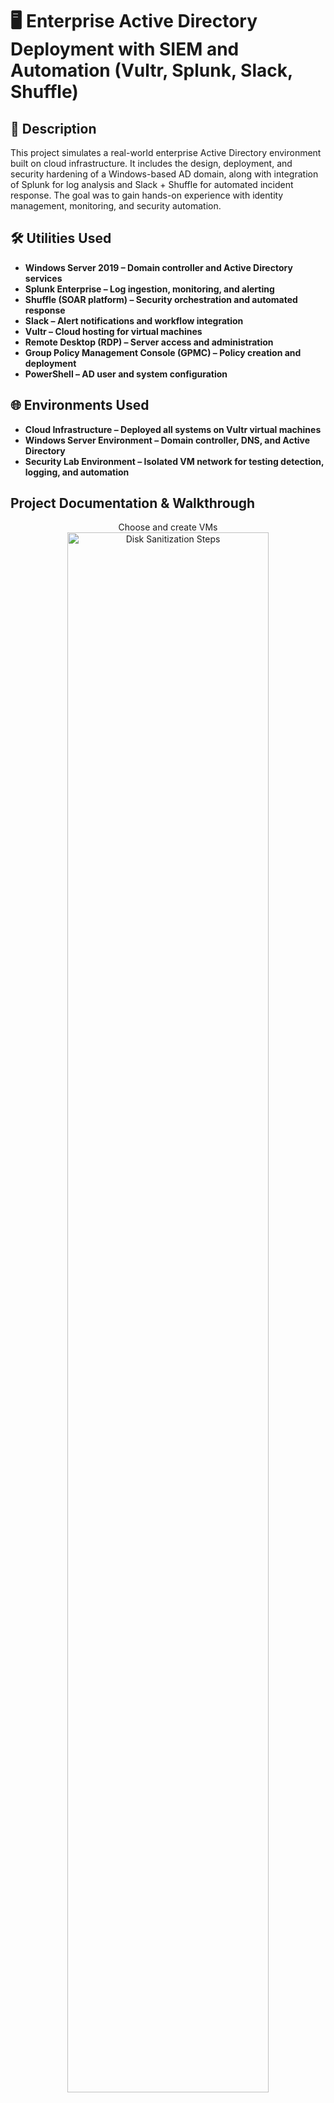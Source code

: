 <h1> 🖥️ Enterprise Active Directory Deployment with SIEM and Automation (Vultr, Splunk, Slack, Shuffle) </h1>



<h2> 📄 Description</h2>
This project simulates a real-world enterprise Active Directory environment built on cloud infrastructure. It includes the design, deployment, and security hardening of a Windows-based AD domain, along with integration of Splunk for log analysis and Slack + Shuffle for automated incident response. The goal was to gain hands-on experience with identity management, monitoring, and security automation.
<br />


<h2> 🛠  Utilities Used</h2>

- <b> Windows Server 2019 – Domain controller and Active Directory services </b>
- <b> Splunk Enterprise – Log ingestion, monitoring, and alerting</b>
- <b> Shuffle (SOAR platform) – Security orchestration and automated response</b>
- <b> Slack – Alert notifications and workflow integration </b>
- <b> Vultr – Cloud hosting for virtual machines </b>
- <b> Remote Desktop (RDP) – Server access and administration </b>
- <b> Group Policy Management Console (GPMC) – Policy creation and deployment </b>
- <b> PowerShell – AD user and system configuration </b> 


<h2> 🌐 Environments Used</h2>

- <b> Cloud Infrastructure – Deployed all systems on Vultr virtual machines</b>
- <b> Windows Server Environment – Domain controller, DNS, and Active Directory </b>
- <b> Security Lab Environment – Isolated VM network for testing detection, logging, and automation </b>

<h2>Project Documentation & Walkthrough </h2>




<p align="center">
Choose and create VMs <br/>
<img src="https://i.imgur.com/bE1mmgC.jpeg" height="80%" width="80%" alt="Disk Sanitization Steps"/>
<br />
<br />
Customize and Deploy VMs <br/>
<img src="https://i.imgur.com/bE1mmgC.jpeg" height="80%" width="80%" alt="Disk Sanitization Steps"/>
<br />
<br />
Customize the firewall <br/>
<img src="https://i.imgur.com/bE1mmgC.jpeg" height="80%" width="80%" alt="Disk Sanitization Steps"/>
<br />
<br />
Change Firewall Rules <br/>
<img src="https://i.imgur.com/bE1mmgC.jpeg" height="80%" width="80%" alt="Disk Sanitization Steps"/>
<br />
<br />
RDP into AD VM <br/>
<img src="https://i.imgur.com/bE1mmgC.jpeg" height="80%" width="80%" alt="Disk Sanitization Steps"/>
<br />
<br />
Add firewall rules to AD VM <br/>
<img src="https://i.imgur.com/bE1mmgC.jpeg" height="80%" width="80%" alt="Disk Sanitization Steps"/>
<br />
<br />
Do the same for the other VMs <br/>
<img src="https://i.imgur.com/bE1mmgC.jpeg" height="80%" width="80%" alt="Disk Sanitization Steps"/>
<br />
<br />
Enable VPC <br/>
<img src="https://i.imgur.com/bE1mmgC.jpeg" height="80%" width="80%" alt="Disk Sanitization Steps"/>
<br />
<br />
SSH into the Ubuntu VM <br/>
<img src="https://i.imgur.com/bE1mmgC.jpeg" height="80%" width="80%" alt="Disk Sanitization Steps"/>
<br />
<br />
 SSH successfull <br/>
<img src="https://i.imgur.com/bE1mmgC.jpeg" height="80%" width="80%" alt="Disk Sanitization Steps"/>
<br />
<br />
 Add firewall and VPC to Ubuntu instance, which will disconnect us from SSH <br/>
<img src="https://i.imgur.com/bE1mmgC.jpeg" height="80%" width="80%" alt="Disk Sanitization Steps"/>
<br />
<br />
 Ran into some trouble with networking <br/>
<img src="https://i.imgur.com/bE1mmgC.jpeg" height="80%" width="80%" alt="Disk Sanitization Steps"/>
<br />
<br />
 Fixed Issue and now we can communicate between the VMs <br/>
<img src="https://i.imgur.com/bE1mmgC.jpeg" height="80%" width="80%" alt="Disk Sanitization Steps"/>
<br />
<br />
 We can ping the Ubuntu but cant ping the AD VM, so we have to fix the networking there as well <br/>
<img src="https://i.imgur.com/bE1mmgC.jpeg" height="80%" width="80%" alt="Disk Sanitization Steps"/>
<br />
<br />
 Perfect, now all the machines can communicate <br/>
<img src="https://i.imgur.com/bE1mmgC.jpeg" height="80%" width="80%" alt="Disk Sanitization Steps"/>
<br />
<br />
RDP into the AD machine, and configure AD services <br/>
<img src="https://i.imgur.com/bE1mmgC.jpeg" height="80%" width="80%" alt="Disk Sanitization Steps"/>
<br />
<br />
Creating new forest and promoting to Domain Controller <br/>
<img src="https://i.imgur.com/bE1mmgC.jpeg" height="80%" width="80%" alt="Disk Sanitization Steps"/>
<br />
<br />
Installation <br/>
<img src="https://i.imgur.com/bE1mmgC.jpeg" height="80%" width="80%" alt="Disk Sanitization Steps"/>
<br />
<br />
Signed Out, wait for restart <br/>
<img src="https://i.imgur.com/bE1mmgC.jpeg" height="80%" width="80%" alt="Disk Sanitization Steps"/>
<br />
<br />
This VM is now the Active Directory Domain Controller <br/>
<img src="https://i.imgur.com/bE1mmgC.jpeg" height="80%" width="80%" alt="Disk Sanitization Steps"/>
<br />
<br />
Creating a new user, Bob Builder <br/>
<img src="https://i.imgur.com/bE1mmgC.jpeg" height="80%" width="80%" alt="Disk Sanitization Steps"/>
<br />
<br />
 Now we can add Bob into our AD <br/>
<img src="https://i.imgur.com/bE1mmgC.jpeg" height="80%" width="80%" alt="Disk Sanitization Steps"/>
<br />
<br />
 Set up the profile inside the VM <br/>
<img src="https://i.imgur.com/bE1mmgC.jpeg" height="80%" width="80%" alt="Disk Sanitization Steps"/>
<br />
<br />
 Unfortunetly, there is an error, time to troubleshoot <br/>
<img src="https://i.imgur.com/bE1mmgC.jpeg" height="80%" width="80%" alt="Disk Sanitization Steps"/>
<br />
<br />
 Since there is no DNS server selected, the machine couldnt reach the AD. Fixed by inputting the IP address of Domain Controller <br/>
<img src="https://i.imgur.com/bE1mmgC.jpeg" height="80%" width="80%" alt="Disk Sanitization Steps"/>
<br />
<br />
Testing again after troubleshooting <br/>
<img src="https://i.imgur.com/bE1mmgC.jpeg" height="80%" width="80%" alt="Disk Sanitization Steps"/>
<br />
<br />
It worked, now this user, Bob, is part of our active directory domain <br/>
<img src="https://i.imgur.com/bE1mmgC.jpeg" height="80%" width="80%" alt="Disk Sanitization Steps"/>
<br />
<br />
Using the Console, we can successfully sign into Bob's accoumt <br/>
<img src="https://i.imgur.com/bE1mmgC.jpeg" height="80%" width="80%" alt="Disk Sanitization Steps"/>
<br />
<br />
Adding Bbob to allow RDP connections, because they were off by default for security <br/>
<img src="https://i.imgur.com/bE1mmgC.jpeg" height="80%" width="80%" alt="Disk Sanitization Steps"/>
<br />
<br />
 Trying to RDP into the VM using Bob's account <br/>
<img src="https://i.imgur.com/bE1mmgC.jpeg" height="80%" width="80%" alt="Disk Sanitization Steps"/>
<br />
<br />
Now to install Splunk, we will connect to the Ubuntu VM <br/>
<img src="https://i.imgur.com/bE1mmgC.jpeg" height="80%" width="80%" alt="Disk Sanitization Steps"/>
<br />
<br />
Connect to the machine using SSH, and download Splunk <br/>
<img src="https://i.imgur.com/bE1mmgC.jpeg" height="80%" width="80%" alt="Disk Sanitization Steps"/>
<br />
<br />
Splunk Install is Completed <br/>
<img src="https://i.imgur.com/bE1mmgC.jpeg" height="80%" width="80%" alt="Disk Sanitization Steps"/>
<br />
<br />
We cant connect to the Splunk Server yet. Time to troubleshoot again. <br/>
<img src="https://i.imgur.com/bE1mmgC.jpeg" height="80%" width="80%" alt="Disk Sanitization Steps"/>
<br />
<br />
Allowed port 8000 on Ubuntu VM <br/>
<img src="https://i.imgur.com/bE1mmgC.jpeg" height="80%" width="80%" alt="Disk Sanitization Steps"/>
<br />
<br />
That seemed to fix the issue <br/>
<img src="https://i.imgur.com/bE1mmgC.jpeg" height="80%" width="80%" alt="Disk Sanitization Steps"/>
<br />
<br />
 We're Live on Splunk <br/>
<img src="https://i.imgur.com/bE1mmgC.jpeg" height="80%" width="80%" alt="Disk Sanitization Steps"/>
<br />
<br />
Installing apps which we will need later for our Log analysis <br/>
<img src="https://i.imgur.com/bE1mmgC.jpeg" height="80%" width="80%" alt="Disk Sanitization Steps"/>
<br />
<br />
Create a new Index, which I will title  z-ad <br/>
<img src="https://i.imgur.com/bE1mmgC.jpeg" height="80%" width="80%" alt="Disk Sanitization Steps"/>
<br />
<br />
Add new receiving port, being 9997 <br/>
<img src="https://i.imgur.com/bE1mmgC.jpeg" height="80%" width="80%" alt="Disk Sanitization Steps"/>
<br />
<br />
Download Splunk Forwarder on the test VM which will be the honeypot to generate logs <br/>
<img src="https://i.imgur.com/bE1mmgC.jpeg" height="80%" width="80%" alt="Disk Sanitization Steps"/>
<br />
<br />
Setup the Forwarder and Indexing settings <br/>
<img src="https://i.imgur.com/bE1mmgC.jpeg" height="80%" width="80%" alt="Disk Sanitization Steps"/>
<br />
<br />
Edit input config file and add our index <br/>
<img src="https://i.imgur.com/bE1mmgC.jpeg" height="80%" width="80%" alt="Disk Sanitization Steps"/>
<br />
<br />
Restart the Splunk Forwarding Service <br/>
<img src="https://i.imgur.com/bE1mmgC.jpeg" height="80%" width="80%" alt="Disk Sanitization Steps"/>
<br />
<br />
 Check on the Splunk Server for telemetry <br/>
<img src="https://i.imgur.com/bE1mmgC.jpeg" height="80%" width="80%" alt="Disk Sanitization Steps"/>
<br />
<br />
 Now we will do the same setup on the AD Controller VM <br/>
<img src="https://i.imgur.com/bE1mmgC.jpeg" height="80%" width="80%" alt="Disk Sanitization Steps"/>
<br />
<br />
Now on our Splunk Dashboard, we can see two hosts, which means out VMs are reporting correctly <br/>
<img src="https://i.imgur.com/bE1mmgC.jpeg" height="80%" width="80%" alt="Disk Sanitization Steps"/>
<br />
<br />
 We can see successfull logons by refining our research <br/>
<img src="https://i.imgur.com/bE1mmgC.jpeg" height="80%" width="80%" alt="Disk Sanitization Steps"/>
<br />
<br />
Changed the search to make it appear more concise and aesthetically pleasing <br/>
<img src="https://i.imgur.com/bE1mmgC.jpeg" height="80%" width="80%" alt="Disk Sanitization Steps"/>
<br />
<br />
Save as an Alert <br/>
<img src="https://i.imgur.com/bE1mmgC.jpeg" height="80%" width="80%" alt="Disk Sanitization Steps"/>
<br />
<br />
 Now we are getting alerts on the Triggered Alerts tab <br/>
<img src="https://i.imgur.com/bE1mmgC.jpeg" height="80%" width="80%" alt="Disk Sanitization Steps"/>
<br />
<br />
 Now its time to setup Shuffle <br/>
<img src="https://i.imgur.com/bE1mmgC.jpeg" height="80%" width="80%" alt="Disk Sanitization Steps"/>
<br />
<br />
 Creating our Workflow <br/>
<img src="https://i.imgur.com/bE1mmgC.jpeg" height="80%" width="80%" alt="Disk Sanitization Steps"/>
<br />
<br />
 Add Shuffle Webhook to Splunk Alerts <br/>
<img src="https://i.imgur.com/bE1mmgC.jpeg" height="80%" width="80%" alt="Disk Sanitization Steps"/>
<br />
<br />
 The alerts are now showing on Shuffle <br/>
<img src="https://i.imgur.com/bE1mmgC.jpeg" height="80%" width="80%" alt="Disk Sanitization Steps"/>
<br />
<br />
Setup Slack <br/>
<img src="https://i.imgur.com/bE1mmgC.jpeg" height="80%" width="80%" alt="Disk Sanitization Steps"/>
<br />
<br />
Setup Slack <br/>
<img src="https://i.imgur.com/bE1mmgC.jpeg" height="80%" width="80%" alt="Disk Sanitization Steps"/>
<br />
<br />
Configure our alerts <br/>
<img src="https://i.imgur.com/bE1mmgC.jpeg" height="80%" width="80%" alt="Disk Sanitization Steps"/>
<br />
<br />
Alerts Working as Inteded <br/>
<img src="https://i.imgur.com/bE1mmgC.jpeg" height="80%" width="80%" alt="Disk Sanitization Steps"/>
<br />
<br />
Adding email feature to notify for alerts <br/>
<img src="https://i.imgur.com/bE1mmgC.jpeg" height="80%" width="80%" alt="Disk Sanitization Steps"/>
<br />
<br />
Verification of Successfull email notifications <br/>
<img src="https://i.imgur.com/bE1mmgC.jpeg" height="80%" width="80%" alt="Disk Sanitization Steps"/>
<br />
<br />
Add Active Directory to Shuffle to allow disabling of accounts with unauthorized access <br/>
<img src="https://i.imgur.com/bE1mmgC.jpeg" height="80%" width="80%" alt="Disk Sanitization Steps"/>
<br />
<br />
Workflow is all Done <br/>
<img src="https://i.imgur.com/bE1mmgC.jpeg" height="80%" width="80%" alt="Disk Sanitization Steps"/>
<br />
<br />
Alerts on Slack working as Intended <br/>
<img src="https://i.imgur.com/bE1mmgC.jpeg" height="80%" width="80%" alt="Disk Sanitization Steps"/>
<br />
<br />
Alerts on Splunk working as Inteded <br/>
<img src="https://i.imgur.com/bE1mmgC.jpeg" height="80%" width="80%" alt="Disk Sanitization Steps"/>
<br />
<br />
<br />
<br />
<h2> ✅ Conclusion</h2>
This project served as a comprehensive, real-world simulation of deploying and securing an enterprise-grade Active Directory environment in the cloud. From initial architecture planning to implementing automated security workflows, each phase contributed to a deeper understanding of Windows-based identity management, log monitoring, and incident response.

By building the domain from scratch, integrating Splunk for centralized logging, and automating alert handling with Shuffle and Slack, I explored how large-scale organizations manage and secure their infrastructure. The process involved several technical challenges, including domain controller configuration issues, log forwarding misconfigurations, and automation setup problems. Solving these problems helped reinforce key skills in system administration, debugging, and integrating security tools.

I plan to continue building on this lab by adding threat simulations, detection rules, and additional incident response playbooks. These additions will bring the environment even closer to the workflows used in real-world security operations centers.

Thank you for viewing my work 🖤
<br />





































<!--
 ```diff
- text in red
+ text in green
! text in orange
# text in gray
@@ text in purple (and bold)@@
```
--!>
